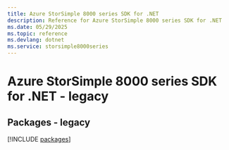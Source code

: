 ```yaml
---
title: Azure StorSimple 8000 series SDK for .NET
description: Reference for Azure StorSimple 8000 series SDK for .NET
ms.date: 05/29/2025
ms.topic: reference
ms.devlang: dotnet
ms.service: storsimple8000series
---
```

# Azure StorSimple 8000 series SDK for .NET - legacy
## Packages - legacy
[!INCLUDE [packages](storsimple-8000-series-index.md)]